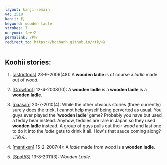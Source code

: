 ```yaml
---
layout: kanji-remain
v4: 2510
kanji: 杓
keyword: wooden ladle
strokes: 7
on-yomi: シャク
permalink: /杓/
redirect_to: https://hochanh.github.io/rtk/杓
---
```


## Koohii stories: 

1) [<a href="http://kanji.koohii.com/profile/astridtops">astridtops</a>] 23-9-2006(48): A<strong> wooden ladle</strong> is of course a <em>ladle</em> made out of <em>wood</em>.

2) [<a href="http://kanji.koohii.com/profile/Crowfoot">Crowfoot</a>] 12-4-2008(10): A<strong> wooden ladle</strong> is a<strong> wooden ladle</strong> is a<strong> wooden ladle</strong>.

3) [<a href="http://kanji.koohii.com/profile/paasan">paasan</a>] 20-7-2010(4): While the other obvious stories (three currently) surely does the trick, I cannot help myself being perverted as usual. You guys ever played the &#039;<strong>wooden ladle</strong>&#039; game? Probably you have but used a teddy bear instead. Anyhow, teddies are rare in Japan so they used<strong> wooden ladle</strong> instead. A group of guys pulls out their <em>wood</em> and last one to do it into the <em>ladle</em> gets to drink it all. How&#039;s that sauce coming along? ごめん.

4) [<a href="http://kanji.koohii.com/profile/mantixen">mantixen</a>] 15-2-2007(4): A <em>ladle</em> made from <em>wood</em> is a<strong> wooden ladle</strong>.

5) [<a href="http://kanji.koohii.com/profile/Spot53">Spot53</a>] 13-8-2011(3): <em>Wooden Ladle</em>.


